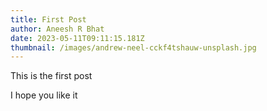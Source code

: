 ```yaml
---
title: First Post
author: Aneesh R Bhat
date: 2023-05-11T09:11:15.181Z
thumbnail: /images/andrew-neel-cckf4tshauw-unsplash.jpg
---
```

T﻿his is the first post

I﻿ hope you like it